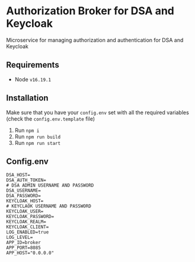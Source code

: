 # Authorization Broker for DSA and Keycloak

Microservice for managing authorization and authentication for DSA and Keycloak

## Requirements

- Node `v16.19.1`

## Installation

Make sure that you have your `config.env` set with all the required variables (check the `config.env.template` file)

1.  Run `npm i`
2.  Run `npm run build`
3.  Run `npm run start`

## Config.env

```
DSA_HOST=
DSA_AUTH_TOKEN=
# DSA ADMIN USERNAME AND PASSWORD
DSA_USERNAME=
DSA_PASSWORD=
KEYCLOAK_HOST=
# KEYCLAOK USERNAME AND PASSWORD
KEYCLOAK_USER=
KEYCLOAK_PASSWORD=
KEYCLOAK_REALM=
KEYCLOAK_CLIENT=
LOG_ENABLED=true
LOG_LEVEL=
APP_ID=broker
APP_PORT=8085
APP_HOST="0.0.0.0"
```
